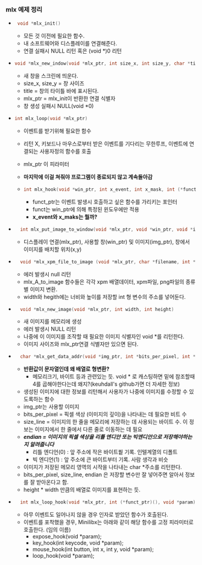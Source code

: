 ### mlx 예제 정리
 - ```c
	void *mlx_init()
   ```
    - 모든 것 이전에 필요한 함수.
    - 내 소프트웨어와 디스플레이를 연결해준다.
    - 연결 실패시 NULL 리턴 혹은 (void *)0 리턴

  - ```c
  	void *mlx_new_indow(void *mlx_ptr, int size_x, int size_y, char *title)
	```
    - 새 창을 스크린에 띄운다.
    - size_x, size_y = 창 사이즈
    - title = 창의 타이틀 바에 표시된다.
    - mlx_ptr = mlx_init이 반환한 연결 식별자
    - 창 생성 실패시 NULL(void *0)

- ```c
  int mlx_loop(void *mlx_ptr)
  ```
    - 이벤트를 받기위해 필요한 함수
    - 리턴 X, 키보드나 마우스로부터 받은 이벤트를 기다리는 무한루프, 이벤트에 연결되는 사용자정의 함수를 호출
    - mlx_ptr 이 피라미터
	- __마지막에 이걸 쳐줘야 프로그램이 종료되지 않고 계속돌아감__

  - ```c
  	int mlx_hook(void *win_ptr, int x_event, int x_mask, int (*funct)(), void *param)
	```
	- funct_ptr는 이벤트 발생시 호출하고 싶은 함수를 가리키는 포인터
	- funct는 win_ptr에 의해 특정된 윈도우에만 적용
	- __x_event와 x_maks는 뭘까?__
- ```c
	int mlx_put_image_to_window(void *mlx_ptr, void *win_ptr, void *img_ptr, int x, int y)
	```
	- 디스플레이 연결(mlx_ptr), 사용할 창(win_ptr) 및 이미지(img_ptr), 창에서 이미지를 배치할 위치(x,y)
- ```c
	void *mlx_xpm_file_to_image (void *mlx_ptr, char *filename, int *width, int *height);
	```
	- 에러 발생시 null 리턴
	- mlx_A_to_image 함수들은 각각 xpm 배열데이터, xpm파일, png파일의 종류 별 이미지 변환.
	- width와 hegith에는 너비와 높이를 저장할 int 형 변수의 주소를 넣어둔다.
- ```c
	void *mlx_new_image(void *mlx_ptr, int width, int height)
  ```
	- 새 이미지를 메모리에 생성
	- 에러 발생시 NULL 리턴
	- 나중에 이 이미지를 조작할 때 필요한 이미지 식별자인 void *를 리턴한다.
	- 이미지 사이즈와 mlx_ptr연결 식별자만 있으면 된다.
- ```c
	char *mlx_get_data_addr(void *img_ptr, int *bits_per_pixel, int *size_line, int *endian)
	```
	- __반환값이 문자열인데 왜 배열로 형변환?__
		- 메모리크기, 바이트 등과 관련있는 듯. void * 로 캐스팅하면 밑에 참조할때 4를 곱해야한다는데 왜지?(keuhdall's github가면 더 자세한 정보)
	- 생성된 이미지에 대한 정보를 리턴해서 사용자가 나중에 이미지를 수정할 수 있도록하는 함수
	- img_ptr는 사용할 이미지
	- bits_per_pixel = 픽셀 색상 (이미지의 깊이)을 나타내는 데 필요한 비트 수
	- size_line = 이미지의 한 줄을 메모리에 저장하는 데 사용되는 바이트 수. 이 정보는 이미지에서 한 줄에서 다른 줄로 이동하는 데 필요
	- ___endian = 이미지의 픽셀 색상을 리틀 엔디안 또는 빅엔디안으로 저장해야하는 지 알려줍니다___ 
		- 리틀 엔디언(0) : 앞 주소에 작은 바이트붵 기록. 인텔계열의 디폴트
		- 빅 엔디언(1) : 앞 주소에 큰 바이트부터 기록. 사람 생각과 비슷
	- 이미지가 저장된 메모리 영역의 시작을 나타내는 char *주소를 리턴한다.
	- bits_per_pixel, size_line, endian 은 저장할 변수만 잘 넣어주면 알아서 정보를 잘 받아온다고 함.
	- height * width 만큼의 배열로 이미지를 표현하는 듯.
- ```c
	int mlx_loop_hook(void *mlx_ptr, int (*funct_ptr)(), void *param)
	```
	- 아무 이벤트도 일어나지 않을 경우 인자로 받았던 함수가 호출된다.
	- 이벤트를 포착했을 경우, Minilibx는 아래와 같이 해당 함수를 고정 피라미터로 호출한다. (임의 이름)
		- expose_hook(void *param);
		- key_hook(int keycode, void *param);
		- mouse_hook(int button, int x, int y, void *param);
		- loop_hook(void *param);
